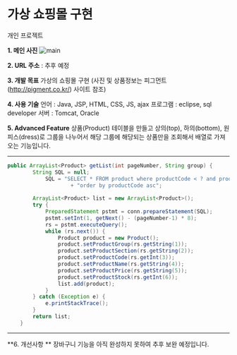 # 가상 쇼핑몰 구현
개인 프로젝트

**1. 메인 사진**
![main](https://user-images.githubusercontent.com/116271236/209049093-685296eb-2a8d-4216-a75f-74ef81a91e06.png)

**2. URL 주소** : 추후 예정

**3. 개발 목표**
가상의 쇼핑몰 구현 
(사진 및 상품정보는 피그먼트(http://pigment.co.kr/) 사이트 참조)

**4. 사용 기술**
언어 : Java, JSP, HTML, CSS, JS, ajax
프로그램 : eclipse, sql developer
서버 : Tomcat, Oracle

**5. Advanced Feature**
상품(Product) 테이블을 만들고 상의(top), 하의(bottom), 원피스(dress)로 그룹을 나누어서 
해당 그룹에 해당되는 상품만을 조회해서 배열로 가져오는 기능입니다.

--------------------------------------------
```java
public ArrayList<Product> getList(int pageNumber, String group) {
		String SQL = null;
			SQL = "SELECT * FROM product where productCode < ? and productGroup ='"+group+"'"
					+ "order by productCode asc";
		
		ArrayList<Product> list = new ArrayList<Product>();
		try {  
			PreparedStatement pstmt = conn.prepareStatement(SQL);
			pstmt.setInt(1, getNext() - (pageNumber-1) * 8);
			rs = pstmt.executeQuery();
			while (rs.next()) {
				Product product = new Product();
				product.setProductGroup(rs.getString(1));
				product.setProductSection(rs.getString(2));
				product.setProductCode(rs.getInt(3));
				product.setProductName(rs.getString(4));
				product.setProductPrice(rs.getString(5));
				product.setProductStock(rs.getInt(6));
				list.add(product);  
			}
		} catch (Exception e) {
			e.printStackTrace();
		}
		return list;
	}
  ```
--------------------------------------------

**6. 개선사항 **
장바구니 기능을 아직 완성하지 못하여 추후 보완 예정입니다.
